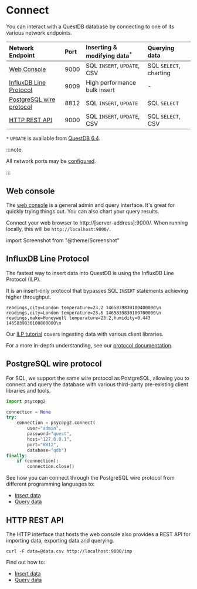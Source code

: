 # Connect

You can interact with a QuestDB database by connecting to one of its various
network endpoints.

|Network Endpoint|Port|Inserting & modifying data<sup>*</sup>|Querying data|
|:---------------|:---|:-------------------------------------|:------------|
|[Web Console](#web-console)|9000|SQL `INSERT`, `UPDATE`, CSV|SQL `SELECT`, charting|
|[InfluxDB Line Protocol](#influxdb-line-protocol)|9009|High performance bulk insert|-|
|[PostgreSQL wire protocol](#postgresql-wire-protocol)|8812|SQL `INSERT`, `UPDATE`|SQL `SELECT`|
|[HTTP REST API](#http-rest-api)|9000|SQL `INSERT`, `UPDATE`, CSV|SQL `SELECT`, CSV|

`*` `UPDATE` is available from [QuestDB 6.4](/blog/2022/05/31/questdb-release-6-4/).


:::note

All network ports may be [configured](/docs/reference/configuration).

:::

## Web console

The [web console](/docs/develop/web-console) is a general admin and query
interface.
It's great for quickly trying things out. You can also chart your query results.

Connect your web browser to http://[server-address]:9000/. When running locally,
this will be `http://localhost:9000/`.

import Screenshot from "@theme/Screenshot"

<a href="/docs/develop/web-console">
    <Screenshot
    alt="Screenshot of the Web Console"
    height={375}
    small
    src="/img/docs/console/overview.png"
    width={500}
    />
</a>

## InfluxDB Line Protocol

The fastest way to insert data into QuestDB is using the InfluxDB Line
Protocol (ILP).

It is an insert-only protocol that bypasses SQL `INSERT` statements achieving
higher throughput.

```shell
readings,city=London temperature=23.2 1465839830100400000\n
readings,city=London temperature=23.6 1465839830100700000\n
readings,make=Honeywell temperature=23.2,humidity=0.443 1465839830100800000\n
```

Our [ILP tutorial](/docs/develop/insert-data#influxdb-line-protocol) covers
ingesting data with various client libraries.

For a more in-depth understanding, see our
[protocol documentation](/docs/reference/api/ilp/overview).

## PostgreSQL wire protocol

For SQL, we support the same wire protocol as PostgreSQL, allowing you to
connect and query the database with various third-party pre-existing client
libraries and tools.

```python
import psycopg2

connection = None
try:
    connection = psycopg2.connect(
        user="admin",
        password="quest",
        host="127.0.0.1",
        port="8812",
        database="qdb")
finally:
    if (connection):
        connection.close()
```

See how you can connect through the PostgreSQL wire protocol from
different programming languages to:

* [Insert data](/docs/develop/insert-data#postgresql-wire-protocol)
* [Query data](/docs/develop/query-data#postgresql-wire-protocol)


## HTTP REST API

The HTTP interface that hosts the web console also provides a REST API for
importing data, exporting data and querying.

```shell
curl -F data=@data.csv http://localhost:9000/imp
```

Find out how to:

* [Insert data](/docs/develop/insert-data#http-rest-api)
* [Query data](/docs/develop/query-data#http-rest-api)
